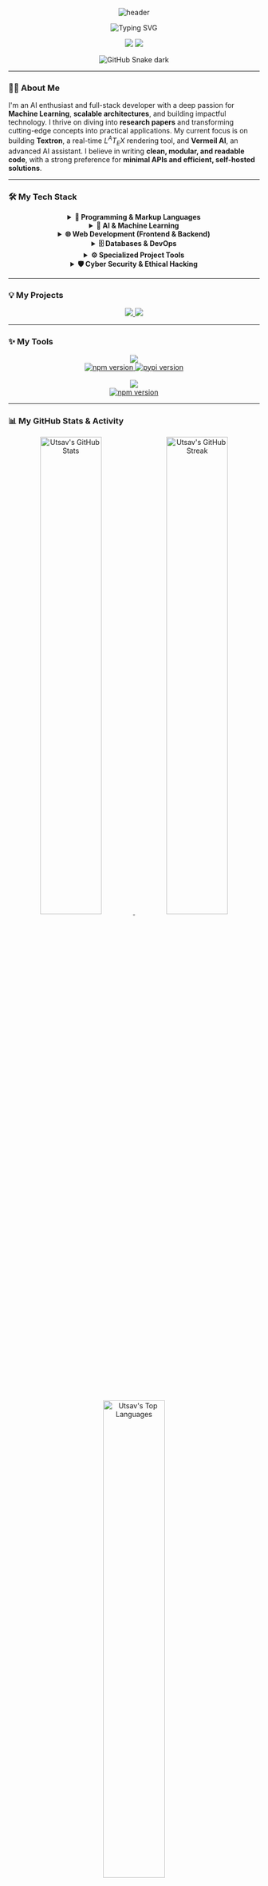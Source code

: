 <div align="center">

![header](https://capsule-render.vercel.app/api?type=waving&color=gradient&height=190&section=header&text=Hi%20there,%20I'm%20Utsav%20Lankapati%20👋&fontSize=40&fontAlignY=35&animation=fadeIn)

<!-- <img src="https://iam-weijie.github.io/wave/hand-emoji.svg" alt="Hi" width="36" height="36" /> -->

<!-- <h1> -->
<!--   Hi there, I'm Utsav Lankapati! 👋 -->
<!-- </h1> -->

<p align="center">
  <img src="https://readme-typing-svg.demolab.com?font=Fira+Code&weight=500&size=22&pause=1000&color=8A2BE2&center=true&vCenter=true&random=false&width=650&lines=AI+%26+Machine+Learning+Engineer;Full-Stack+Developer;Building+AI-Powered+Solutions;Open-Source+Enthusiast+%26+Contributor;Minimal+APIs+%7C+Scalable+Architectures" alt="Typing SVG" />
</p>

<p align="center">
  <a href="https://www.linkedin.com/in/utsav-lankapati-aa407b307/" target="_blank"><img src="https://img.shields.io/badge/LinkedIn-0A66C2?style=for-the-badge&logo=linkedin&logoColor=white" /></a>
  <a href="mailto:matrix.utsav.lankapati@gmail.com" target="_blank"><img src="https://img.shields.io/badge/Gmail-D14836?style=for-the-badge&logo=gmail&logoColor=white" /></a>
<!--   <a href="https://github.com/Matrixxboy" target="_blank"><img src="https://img.shields.io/badge/GitHub-181717?style=for-the-badge&logo=github&logoColor=white" /></a> -->
</p>

![GitHub Snake dark](https://raw.githubusercontent.com/Matrixxboy/Matrixxboy/output/dist/snake-dark.svg)


</div>

---

### 👨‍💻 About Me

I'm an AI enthusiast and full-stack developer with a deep passion for **Machine Learning**, **scalable architectures**, and building impactful technology. I thrive on diving into **research papers** and transforming cutting-edge concepts into practical applications. My current focus is on building **Textron**, a real-time $L^AT_EX$ rendering tool, and **Vermeil AI**, an advanced AI assistant. I believe in writing **clean, modular, and readable code**, with a strong preference for **minimal APIs and efficient, self-hosted solutions**.

---

### 🛠️ My Tech Stack

<div align="center">

<details>
  <summary><strong>🚀 Programming & Markup Languages</strong></summary>
  <p align="center">
    <img src="https://img.shields.io/badge/Python-3776AB?style=for-the-badge&logo=python&logoColor=white" />
    <img src="https://img.shields.io/badge/JavaScript-F7DF1E?style=for-the-badge&logo=javascript&logoColor=black" />
    <img src="https://img.shields.io/badge/C%2B%2B-00599C?style=for-the-badge&logo=c%2B%2B&logoColor=white" />
    <img src="https://img.shields.io/badge/HTML5-E34F26?style=for-the-badge&logo=html5&logoColor=white" />
    <img src="https://img.shields.io/badge/CSS3-1572B6?style=for-the-badge&logo=css3&logoColor=white" />
  </p>
</details>

<details>
  <summary><strong>🤖 AI & Machine Learning</strong></summary>
  <p align="center">
    <img src="https://img.shields.io/badge/TensorFlow-FF6F00?style=for-the-badge&logo=tensorflow&logoColor=white" />
    <img src="https://img.shields.io/badge/PyTorch-EE4C2C?style=for-the-badge&logo=pytorch&logoColor=white" />
    <img src="https://img.shields.io/badge/scikit--learn-F7931E?style=for-the-badge&logo=scikit-learn&logoColor=white" />
    <img src="https://img.shields.io/badge/OpenCV-5C3EE8?style=for-the-badge&logo=opencv&logoColor=white" />
    <img src="https://img.shields.io/badge/Hugging%20Face-FFD21E?style=for-the-badge&logo=huggingface&logoColor=black" />
    <img src="https://img.shields.io/badge/Ollama-000000?style=for-the-badge&logo=ollama&logoColor=white" />
  </p>
</details>

<details>
  <summary><strong>🌐 Web Development (Frontend & Backend)</strong></summary>
  <p align="center">
    <img src="https://img.shields.io/badge/React-61DAFB?style=for-the-badge&logo=react&logoColor=black" />
    <img src="https://img.shields.io/badge/Node.js-339933?style=for-the-badge&logo=nodedotjs&logoColor=white" />
    <img src="https://img.shields.io/badge/TailwindCSS-06B6D4?style=for-the-badge&logo=tailwindcss&logoColor=white" />
    <img src="https://img.shields.io/badge/Vite-646CFF?style=for-the-badge&logo=vite&logoColor=white" />
    <img src="https://img.shields.io/badge/Express-000000?style=for-the-badge&logo=express&logoColor=black" />
    <img src="https://img.shields.io/badge/Flask-000000?style=for-the-badge&logo=flask&logoColor=white" />
  </p>
</details>

<details>
  <summary><strong>🗄️ Databases & DevOps</strong></summary>
  <p align="center">
    <img src="https://img.shields.io/badge/MongoDB-47A248?style=for-the-badge&logo=mongodb&logoColor=white" />
    <img src="https://img.shields.io/badge/PostgreSQL-316192?style=for-the-badge&logo=postgresql&logoColor=white" />
    <img src="https://img.shields.io/badge/Docker-2496ED?style=for-the-badge&logo=docker&logoColor=white" />
    <img src="https://img.shields.io/badge/Git-F05032?style=for-the-badge&logo=git&logoColor=white" />
    <img src="https://img.shields.io/badge/GitHub%20Actions-2088FF?style=for-the-badge&logo=githubactions&logoColor=white" />
    <img src="https://img.shields.io/badge/Django-092E20?style=for-the-badge&logo=django&logoColor=white" />
  </p>
</details>

<details>
  <summary><strong>⚙️ Specialized Project Tools</strong></summary>
  <p align="center">
    <img src="https://img.shields.io/badge/OSRM-0088CC?style=for-the-badge&logoColor=white" />
    <img src="https://img.shields.io/badge/Swiss%20Ephemeris-483D8B?style=for-the-badge&logoColor=white" />
  </p>
</details>

<details>
  <summary><strong>🛡️ Cyber Security & Ethical Hacking</strong></summary>
  <p align="center">
    <img src="https://img.shields.io/badge/Kali%20Linux-557C94?style=for-the-badge&logo=kalilinux&logoColor=white" />
    <img src="https://img.shields.io/badge/Metasploit-E82B2B?style=for-the-badge&logo=metasploit&logoColor=white" />
    <img src="https://img.shields.io/badge/Burp%20Suite-FF6600?style=for-the-badge&logo=burpsuite&logoColor=white" />
    <img src="https://img.shields.io/badge/Wireshark-1679A7?style=for-the-badge&logo=wireshark&logoColor=white" />
    <img src="https://img.shields.io/badge/OSINT-4682B4?style=for-the-badge&logoColor=white" />
    <img src="https://img.shields.io/badge/Hack%20The%20Box-9FEF00?style=for-the-badge&logo=hackthebox&logoColor=black" />
    <img src="https://img.shields.io/badge/TryHackMe-88C1DE?style=for-the-badge&logo=tryhackme&logoColor=black" />
  </p>
</details>

</div>

---

### 💡 My Projects

<div align="center">
  <a href="https://github.com/Matrixxboy/vermeil" target="_blank">
    <img src="https://github-readme-stats.vercel.app/api/pin/?username=Matrixxboy&repo=Vermeil&theme=radical&show_owner=true" />
  </a>
  <a href="https://github.com/Matrixxboy/TheAstroPulse" target="_blank">
    <img src="https://github-readme-stats.vercel.app/api/pin/?username=Matrixxboy&repo=theastropulse&theme=radical&show_owner=true" />
  </a>
</div>

---
### ✨ My Tools
<div align="center">
  <a href="https://github.com/Matrixxboy/Apimatic" target="_blank">
    <img src="https://github-readme-stats.vercel.app/api/pin/?username=Matrixxboy&repo=apimatic&theme=radical&show_owner=true" />
  </a>
</div>
<div align="center">
<!-- NPM Card -->
<a href="https://www.npmjs.com/package/apimatic-cli" target="_blank">
  <img src="https://img.shields.io/npm/v/apimatic-cli?color=CB3837&logo=npm&label=apimatic-cli&style=for-the-badge" alt="npm version" />
</a>

<!-- PyPI Card -->
<a href="https://pypi.org/project/Apimatic/" target="_blank">
  <img src="https://img.shields.io/pypi/v/Apimatic?color=3775A9&logo=python&label=Apimatic&style=for-the-badge" alt="pypi version" />
</a>
</div>
<br>
<!--QueryCrafter-->
<div align="center">
  <a href="https://github.com/Matrixxboy/QueryCrafter" target="_blank">
    <img src="https://github-readme-stats.vercel.app/api/pin/?username=Matrixxboy&repo=QueryCrafter&theme=radical&show_owner=true" />
  </a>
</div>
<div align="center">
<!-- NPM Card -->
<a href="https://www.npmjs.com/package/querycrafter" target="_blank">
  <img src="https://img.shields.io/npm/v/querycrafter?color=CB3837&logo=npm&label=querycrafter&style=for-the-badge" alt="npm version" />
</a>
</div>

---

### 📊 My GitHub Stats & Activity

<div align="center">

<a href="https://github.com/Matrixxboy">
  <img width="49.5%" src="https://github-readme-stats.vercel.app/api?username=Matrixxboy&show_icons=true&theme=radical&hide_border=true&count_private=true&hide_rank=false" alt="Utsav's GitHub Stats" />
</a>
<a href="https://github.com/Matrixxboy">
  <img width="49.5%" src="https://github-readme-streak-stats.herokuapp.com/?user=Matrixxboy&theme=radical&hide_border=true" alt="Utsav's GitHub Streak" />
</a>
<br/>
<a href="https://github.com/Matrixxboy">
  <img width="49.5%" src="https://github-readme-stats.vercel.app/api/top-langs/?username=Matrixxboy&layout=compact&theme=radical&hide_border=true&langs_count=10" alt="Utsav's Top Languages" />
</a>

</div>

---

<div align="center">
  <a href="https://github.com/ryo-ma/github-profile-trophy">
    <img src="https://github-profile-trophy.vercel.app/?username=Matrixxboy&theme=radical&column=7&margin-w=15&margin-h=15" alt="Utsav's GitHub Trophies"/>
  </a>
</div>

---

<div align="center">
<!--   <h3>
    "The best way to predict the future is to create it!" 🚀
  </h3> -->
  
  ![footer](https://capsule-render.vercel.app/api?type=waving&color=gradient&height=120&section=footer&text="The%20best%20way%20to%20predict%20the%20future%20is%20to%20create%20it!"%20🚀&fontSize=30&fontAlignY=35&animation=fadeIn)

</div>
